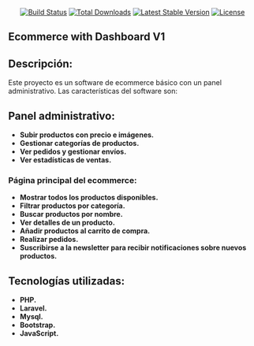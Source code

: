 
<p align="center">
<a href="https://github.com/laravel/framework/actions"><img src="https://github.com/laravel/framework/workflows/tests/badge.svg" alt="Build Status"></a>
<a href="https://packagist.org/packages/laravel/framework"><img src="https://img.shields.io/packagist/dt/laravel/framework" alt="Total Downloads"></a>
<a href="https://packagist.org/packages/laravel/framework"><img src="https://img.shields.io/packagist/v/laravel/framework" alt="Latest Stable Version"></a>
<a href="https://packagist.org/packages/laravel/framework"><img src="https://img.shields.io/packagist/l/laravel/framework" alt="License"></a>
</p>

## Ecommerce with Dashboard V1

## Descripción:

Este proyecto es un software de ecommerce básico con un panel administrativo. Las características del software son:

## Panel administrativo:

- **Subir productos con precio e imágenes.**
- **Gestionar categorías de productos.**
- **Ver pedidos y gestionar envíos.**
- **Ver estadísticas de ventas.**

### Página principal del ecommerce:
- **Mostrar todos los productos disponibles.**
- **Filtrar productos por categoría.**
- **Buscar productos por nombre.**
- **Ver detalles de un producto.**
- **Añadir productos al carrito de compra.**
- **Realizar pedidos.**
- **Suscribirse a la newsletter para recibir notificaciones sobre nuevos productos.**

## Tecnologías utilizadas:

- **PHP.**
- **Laravel.**
- **Mysql.**
- **Bootstrap.**
- **JavaScript.**
